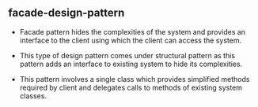 ## facade-design-pattern

* Facade pattern hides the complexities of the system and provides an interface to the client using which the client can access the system. 
* This type of design pattern comes under structural pattern as this pattern adds an interface to existing system to hide its complexities.

* This pattern involves a single class which provides simplified methods required by client and delegates calls to methods of existing system classes.
